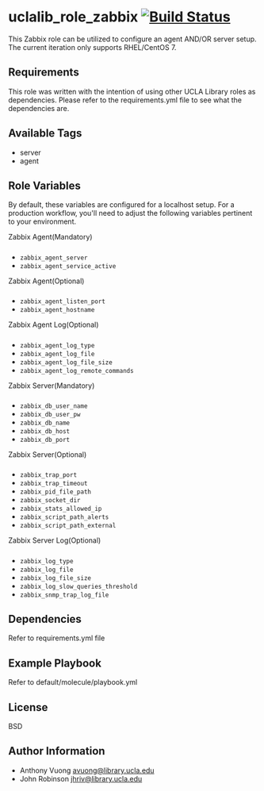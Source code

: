 uclalib_role_zabbix [![Build Status](https://travis-ci.com/UCLALibrary/uclalib_role_zabbix.svg?branch=master)](https://travis-ci.com/UCLALibrary/uclalib_role_elasticsearch)
=========

This Zabbix role can be utilized to configure an agent AND/OR server setup. The current iteration only supports RHEL/CentOS 7.

Requirements
------------

This role was written with the intention of using other UCLA Library roles as dependencies. Please refer to the requirements.yml file to see what the dependencies are.

Available Tags
--------------

- server
- agent

Role Variables
--------------
By default, these variables are configured for a localhost setup. For a production workflow, you'll need to adjust the following variables pertinent to your environment.

Zabbix Agent(Mandatory)
#####
* `zabbix_agent_server`
* `zabbix_agent_service_active`

Zabbix Agent(Optional)
#####
* `zabbix_agent_listen_port`
* `zabbix_agent_hostname`

Zabbix Agent Log(Optional)
#####
* `zabbix_agent_log_type`
* `zabbix_agent_log_file`
* `zabbix_agent_log_file_size`
* `zabbix_agent_log_remote_commands`

Zabbix Server(Mandatory)
#####
* `zabbix_db_user_name`
* `zabbix_db_user_pw`
* `zabbix_db_name`
* `zabbix_db_host`
* `zabbix_db_port`

Zabbix Server(Optional)
#####
* `zabbix_trap_port`
* `zabbix_trap_timeout`
* `zabbix_pid_file_path`
* `zabbix_socket_dir`
* `zabbix_stats_allowed_ip`
* `zabbix_script_path_alerts`
* `zabbix_script_path_external`

Zabbix Server Log(Optional)
#####
* `zabbix_log_type`
* `zabbix_log_file`
* `zabbix_log_file_size`
* `zabbix_log_slow_queries_threshold`
* `zabbix_snmp_trap_log_file`

Dependencies
------------

Refer to requirements.yml file

Example Playbook
----------------

Refer to default/molecule/playbook.yml

License
-------

BSD

Author Information
------------------

- Anthony Vuong <avuong@library.ucla.edu>
- John Robinson <jhriv@library.ucla.edu>
